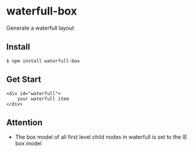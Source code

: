 # waterfull-box

Generate a waterfull layout
## Install
```
$ npm install waterfull-box
```
## Get Start
```
<div id="waterfull">
    your waterfull item
</div>
```
## Attention
+ The box model of all first level child nodes in waterfull is set to the IE box model